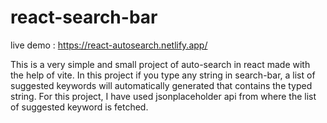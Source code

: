 # react-search-bar
live demo : https://react-autosearch.netlify.app/

This is a very simple and small project of auto-search in react made with the help of vite.
In this project if you type any string in search-bar, a list of suggested keywords will automatically generated that contains the typed string.
For this project, I have used jsonplaceholder api from where the list of suggested keyword is fetched.
